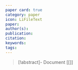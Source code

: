 ```yaml
---
paper card: true
category: paper
icon: LiFileText
paper: 
author(s): 
publication: 
citation: 
keywords: 
tags:
---
```


> [!abstract]- Document
> [[]]


